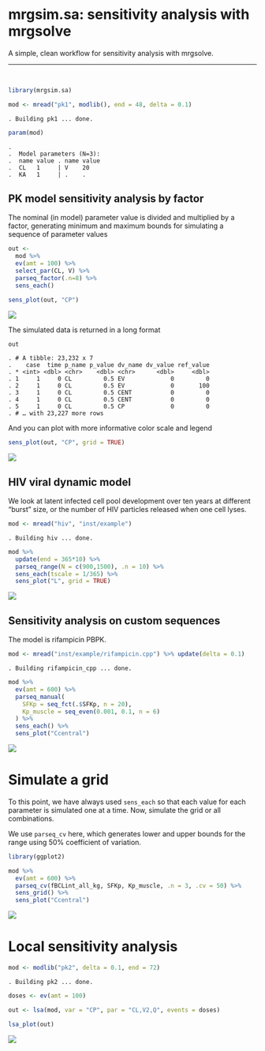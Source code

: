 mrgsim.sa: sensitivity analysis with mrgsolve
================

A simple, clean workflow for sensitivity analysis with mrgsolve.

<hr>

<BR>

``` r
library(mrgsim.sa)
```

``` r
mod <- mread("pk1", modlib(), end = 48, delta = 0.1)
```

    . Building pk1 ... done.

``` r
param(mod)
```

    . 
    .  Model parameters (N=3):
    .  name value . name value
    .  CL   1     | V    20   
    .  KA   1     | .    .

## PK model sensitivity analysis by factor

The nominal (in model) parameter value is divided and multiplied by a
factor, generating minimum and maximum bounds for simulating a sequence
of parameter values

``` r
out <- 
  mod %>% 
  ev(amt = 100) %>% 
  select_par(CL, V) %>% 
  parseq_factor(.n=8) %>% 
  sens_each() 

sens_plot(out, "CP")
```

![](man/figures/README-unnamed-chunk-4-1.png)<!-- -->

The simulated data is returned in a long format

``` r
out
```

    . # A tibble: 23,232 x 7
    .    case  time p_name p_value dv_name dv_value ref_value
    . * <int> <dbl> <chr>    <dbl> <chr>      <dbl>     <dbl>
    . 1     1     0 CL         0.5 EV             0         0
    . 2     1     0 CL         0.5 EV             0       100
    . 3     1     0 CL         0.5 CENT           0         0
    . 4     1     0 CL         0.5 CENT           0         0
    . 5     1     0 CL         0.5 CP             0         0
    . # … with 23,227 more rows

And you can plot with more informative color scale and legend

``` r
sens_plot(out, "CP", grid = TRUE)
```

![](man/figures/README-unnamed-chunk-6-1.png)<!-- -->

## HIV viral dynamic model

We look at latent infected cell pool development over ten years at
different “burst” size, or the number of HIV particles released when one
cell lyses.

``` r
mod <- mread("hiv", "inst/example")
```

    . Building hiv ... done.

``` r
mod %>% 
  update(end = 365*10) %>%
  parseq_range(N = c(900,1500), .n = 10) %>%
  sens_each(tscale = 1/365) %>% 
  sens_plot("L", grid = TRUE)
```

![](man/figures/README-unnamed-chunk-7-1.png)<!-- -->

## Sensitivity analysis on custom sequences

The model is rifampicin PBPK.

``` r
mod <- mread("inst/example/rifampicin.cpp") %>% update(delta = 0.1)
```

    . Building rifampicin_cpp ... done.

``` r
mod %>% 
  ev(amt = 600) %>% 
  parseq_manual(
    SFKp = seq_fct(.$SFKp, n = 20), 
    Kp_muscle = seq_even(0.001, 0.1, n = 6)
  ) %>% 
  sens_each() %>% 
  sens_plot("Ccentral")
```

![](man/figures/README-unnamed-chunk-8-1.png)<!-- -->

# Simulate a grid

To this point, we have always used `sens_each` so that each value for
each parameter is simulated one at a time. Now, simulate the grid or all
combinations.

We use `parseq_cv` here, which generates lower and upper bounds for the
range using 50% coefficient of variation.

``` r
library(ggplot2)

mod %>% 
  ev(amt = 600) %>% 
  parseq_cv(fBCLint_all_kg, SFKp, Kp_muscle, .n = 3, .cv = 50) %>% 
  sens_grid() %>% 
  sens_plot("Ccentral")
```

![](man/figures/README-unnamed-chunk-9-1.png)<!-- -->

# Local sensitivity analysis

``` r
mod <- modlib("pk2", delta = 0.1, end = 72)
```

    . Building pk2 ... done.

``` r
doses <- ev(amt = 100)

out <- lsa(mod, var = "CP", par = "CL,V2,Q", events = doses)

lsa_plot(out)
```

![](man/figures/README-unnamed-chunk-10-1.png)<!-- -->
